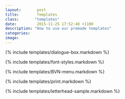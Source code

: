 ```yaml
---
layout:       post
title:        Templates
class:       "templates"
date:         2015-11-25 17:52:48 +1100
description: "How to use our premade templates"
categories:      
image:        
---
```


{% include templates/dialogue-box.markdown %}

{% include templates/font-styles.markdown %}

{% include templates/BVN-menu.markdown %}

{% include templates/print.markdown %}

{% include templates/letterhead-sample.markdown %}
